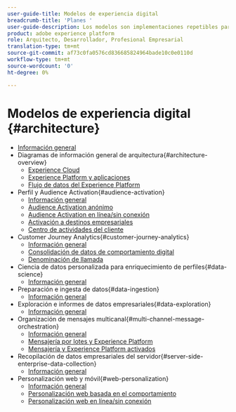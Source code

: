 ```yaml
---
user-guide-title: Modelos de experiencia digital
breadcrumb-title: 'Planes '
user-guide-description: Los modelos son implementaciones repetibles para abordar problemas empresariales establecidos y contienen diagramas de arquitectura, consideraciones técnicas y enlaces de documentación relevantes.
product: adobe experience platform
role: Arquitecto, Desarrollador, Profesional Empresarial
translation-type: tm+mt
source-git-commit: af73c0fa0576cd836685824964bade10c0e0110d
workflow-type: tm+mt
source-wordcount: '0'
ht-degree: 0%

---
```


# Modelos de experiencia digital {#architecture}

+ [Información general](/help/blueprints/overview.md)
+ Diagramas de información general de arquitectura{#architecture-overview}
   + [Experience Cloud](/help/blueprints/experience-platform/experience-cloud.md)
   + [Experience Platform y aplicaciones](/help/blueprints/experience-platform/platform-applications.md)
   + [Flujo de datos del Experience Platform](/help/blueprints/experience-platform/platform-data-flow.md)
+ Perfil y Audience Activation{#audience-activation}
   + [Información general](/help/blueprints/audience-activation/overview.md)
   + [Audience Activation anónimo](/help/blueprints/audience-activation/anonymous.md)
   + [Audience Activation en línea/sin conexión](/help/blueprints/audience-activation/online-offline.md)
   + [Activación a destinos empresariales](/help/blueprints/audience-activation/enterprise-destinations.md)
   + [Centro de actividades del cliente](/help/blueprints/audience-activation/customer-activity.md)
+ Customer Journey Analytics{#customer-journey-analytics}
   + [Información general](/help/blueprints/customer-journey-analytics/overview.md)
   + [Consolidación de datos de comportamiento digital](/help/blueprints/customer-journey-analytics/digital-behavioral-data-consolidation.md)
   + [Denominación de llamada](/help/blueprints/customer-journey-analytics/call-deflect.md)
+ Ciencia de datos personalizada para enriquecimiento de perfiles{#data-science}
   + [Información general](/help/blueprints/data-science/overview.md)
+ Preparación e ingesta de datos{#data-ingestion}
   + [Información general](/help/blueprints/data-ingestion/overview.md)
+ Exploración e informes de datos empresariales{#data-exploration}
   + [Información general](/help/blueprints/data-exploration/overview.md)
+ Organización de mensajes multicanal{#multi-channel-message-orchestration}
   + [Información general](/help/blueprints/multi-channel-message-orchestration/overview.md)
   + [Mensajería por lotes y Experience Platform](/help/blueprints/multi-channel-message-orchestration/batch-messaging.md)
   + [Mensajería y Experience Platform activados](/help/blueprints/multi-channel-message-orchestration/triggered-messaging.md)
+ Recopilación de datos empresariales del servidor{#server-side-enterprise-data-collection}
   + [Información general](/help/blueprints/server-side-enterprise-data-collection/overview.md)
+ Personalización web y móvil{#web-personalization}
   + [Información general](/help/blueprints/web-personalization/overview.md)
   + [Personalización web basada en el comportamiento](/help/blueprints/web-personalization/behavioral.md)
   + [Personalización web en línea/sin conexión](/help/blueprints/web-personalization/online-offline.md)


